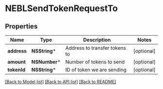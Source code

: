 # NEBLSendTokenRequestTo

## Properties
Name | Type | Description | Notes
------------ | ------------- | ------------- | -------------
**address** | **NSString*** | Address to transfer tokens to | [optional] 
**amount** | **NSNumber*** | Number of tokens to send | [optional] 
**tokenId** | **NSString*** | ID of token we are sending | [optional] 

[[Back to Model list]](../README.md#documentation-for-models) [[Back to API list]](../README.md#documentation-for-api-endpoints) [[Back to README]](../README.md)


